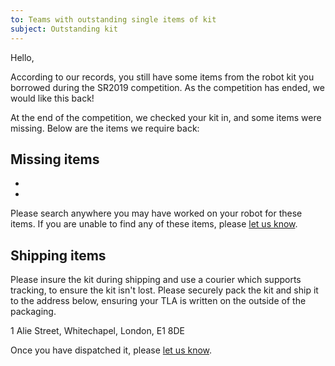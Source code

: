 ```yaml
---
to: Teams with outstanding single items of kit
subject: Outstanding kit
---
```


Hello,

According to our records, you still have some items from the robot kit you borrowed during the SR2019 competition. As the competition has ended, we would like this back!

At the end of the competition, we checked your kit in, and some items were missing. Below are the items we require back:

## Missing items

-
-

Please search anywhere you may have worked on your robot for these items. If you are unable to find any of these items, please [let us know](mailto:teams@studentrobotics.org).

## Shipping items

Please insure the kit during shipping and use a courier which supports tracking, to ensure the kit isn't lost. Please securely pack the kit and ship it to the address below, ensuring your TLA is written on the outside of the packaging.

1 Alie Street, Whitechapel, London, E1 8DE

Once you have dispatched it, please [let us know](mailto:teams@studentrobotics.org).
